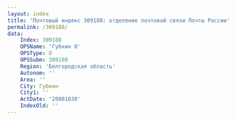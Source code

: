 ```yaml
---
layout: index
title: 'Почтовый индекс 309188: отделение почтовой связи Почты России'
permalink: /309188/
data:
    Index: 309188
    OPSName: 'Губкин 8'
    OPSType: О
    OPSSubm: 309180
    Region: 'Белгородская область'
    Autonom: ''
    Area: ''
    City: Губкин
    City1: ''
    ActDate: '20001030'
    IndexOld: ''
---
```

